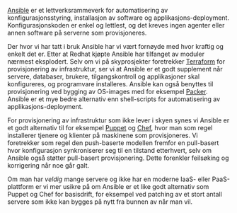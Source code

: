 [Ansible](https://www.ansible.com/) er et lettverksrammeverk for automatisering av konfigurasjonsstyring, installasjon av software og applikasjons-deployment. Konfigurasjonskoden er enkel og lettlest, og det kreves ingen agenter eller annen software på serverne som provisjoneres. 

Der hvor vi har tatt i bruk Ansible har vi vært fornøyde med hvor kraftig og enkelt det er. Etter at Redhat kjøpte Ansible har tilfanget av moduler nærmest eksplodert. Selv om vi på skyprosjekter foretrekker [Terraform](https://radar.bekk.no/tech2017/arkitektur-og-plattform/terraform) for provisjonering av infrastruktur, ser vi at Ansible er et godt supplement når servere, databaser, brukere, tilgangskontroll og applikasjoner skal konfigureres, og programvare installeres. Ansible kan også benyttes til provisjonering ved bygging av OS-images med for eksempel [Packer](https://www.packer.io/). Ansible er et mye bedre alternativ enn shell-scripts for automatisering av applikasjons-deployment.

For provisjonering av infrastruktur som ikke lever i skyen synes vi Ansible er et godt alternativ til for eksempel [Puppet](https://puppet.com/) og [Chef](https://www.chef.io/chef/), hvor man som regel installerer tjenere og klienter på maskinene som provisjoneres. Vi foretrekker som regel den push-baserte modellen fremfor en pull-basert hvor konfigurasjon synkroniserer seg til en tilstand etterhvert, selv om Ansible også støtter pull-basert provisjonering. Dette forenkler feilsøking og korrigering når noe går galt.

Om man har _veldig_ mange servere og ikke har en moderne IaaS- eller PaaS-plattform er vi mer usikre på om Ansible er et like godt alternativ som Puppet og Chef for basisdrift, for eksempel ved patching av et stort antall servere som ikke kan bygges på nytt fra bunnen av når man vil.
